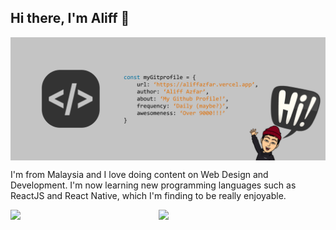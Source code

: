 ## Hi there, I'm Aliff 👋

<img align="center" src="./assets/git1.png" />

I'm from Malaysia and I love doing content on Web Design and Development. I'm now learning new programming languages such as ReactJS and React Native, which I'm finding to be really enjoyable.

<img align="left" width="47%" src="https://github-readme-stats.vercel.app/api?username=aliffazfar&count_private=true&show_icons=true&theme=dark" />
<img align="left"  width="40%" src="https://github-readme-stats.vercel.app/api/top-langs/?username=aliffazfar&langs_count=8&layout=compact&theme=dark" />
